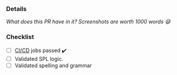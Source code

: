 ### Details

_What does this PR have in it? Screenshots are worth 1000 words 😄_

### Checklist

- [ ] [CI/CD](https://github.com/Splunk_TA-WatchGuard_Endpoint/actions) jobs passed ✔️ 
- [ ] Validated SPL logic.
- [ ] Validated spelling and grammar
